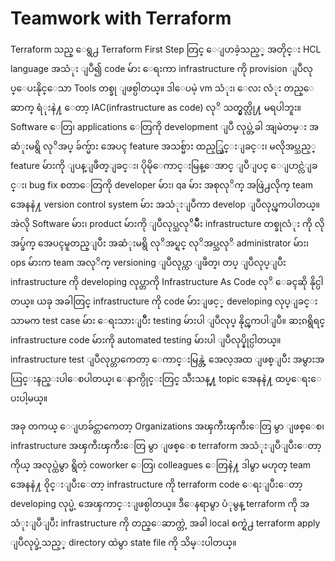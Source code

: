 # Teamwork with Terraform

Terraform သည္ ေရွ႕ Terraform First Step တြင္ ေျပာခဲ့သည့္ အတိုင္း HCL language အသံုး ျပဳ၍ code မ်ား ေရးကာ infrastructure ကို provision ျပဳလုပ္ေပးနိုင္ေသာ Tools တစ္ခု ျဖစ္ပါတယ္။ ဒါေပမဲ့ vm သံုး၊ ေလး လံုး  တည္ေဆာက္ ရံုးနဲ႔ ေတာ့ IAC\(infrastructure as  code\) လုိ သတ္မွတ္လို႔ မရပါဘူး။ Software ေတြ၊ applications ေတြကို development ျပဳ လုပ္တဲ့ခါ အျမဲတမ္း အဆံုးမရွိ လုိအပ္ ခ်က္မ်ား အေပၚ feature အသစ္မ်ား ထည့္သြင္းျခင္း၊ မလိုအပ္သည့္ feature မ်ားကို ျပန္ျဖဳတ္ျခင္း၊ ပိုမိုေကာင္းမြန္ေအာင္ ျပဳျပင္ ေျပာင္လဲျခင္း၊ bug fix စတာေတြကို developer မ်ား၊ qa မ်ား အစုလုိက္ အဖြဲ႕လိုက္ team အေနနဲ႔ version control system မ်ား အသံုးျပဳကာ develop ျပဳလုပ္ၾကပါတယ္။ အဲလို  Software မ်ား၊ product မ်ားကို ျပဳလုပ္သလုိမ်ိဳး infrastructure တစ္ခုလံုး ကို လိုအပ္ခ်က္ အေပၚမူတည္ျပီး အဆံုးမရွိ လုိအပ္ရင္ လုိအပ္သလုိ  administrator မ်ား၊ ops မ်ားက team အလုိက္ versioning ျပဳလုပ္ကာ ျဖဳတ္၊ တပ္ ျပဳလုပ္ျပီး infrastructure ကို developing လုပ္တာကို Infrastructure As Code လုိ ေခၚဆို နိုင္ပါတယ္။ ယခု အခါတြင္ infrastructure ကို code မ်ားျဖင့္ developing လုပ္ျခင္းသာမက test case မ်ား ေရးသားျပီိး testing မ်ားပါ ျပဳလုပ္ နိုင္ၾကပါျပီ။ ဆႏၵရွိရင္  infrastructure code မ်ားကို automated testing မ်ားပါ ျပဳလုပ္နိုင္ပါတယ္။ infrastructure test ျပဳလုပ္တာကေတာ့ ေကာင္းမြန္တဲ့ အေလ့အထ ျဖစ္ျပီး အမွားအယြင္းနည္းပါေစပါတယ္၊  ေနာက္ပိုင္းတြင္ သီးသန္႔ topic အေနနဲ႔ ထပ္ေရးေပးပါ့မယ္။

   အခု  တကယ္ ေျပာခ်င္တာကေတာ့  Organizations အၾကီးၾကီးေတြ မွာ ျဖစ္ေစ၊ infrastructure အၾကီးၾကီးေတြ မွာ ျဖစ္ေစ terraform အသံုးျပဳျပီးေတာ့  ကိုယ္ အလုပ္ထဲမွာ ရွိတဲ့ coworker ေတြ၊ colleagues ေတြနဲ႔ ဒါမွာ မဟုတ္ team အေနနဲ႔ ၀ိုင္းျပီးေတာ့ infrastructure ကို terraform code ေရးျပီးေတာ့ developing လုပ္မဲ့ အေၾကာင္းျဖစ္ပါတယ္။ ဒီေနရာမွာ ပံုမွန္ terraform ကို အသံုးျပဳျပီး infrastructure ကို တည္ေဆာက္တဲ့ အခါ local စက္ရဲ႕ terraform apply ျပဳလုပ္ခဲ့သည့္ directory ထဲမွာ state file ကို သိမ္းပါတယ္။ 

